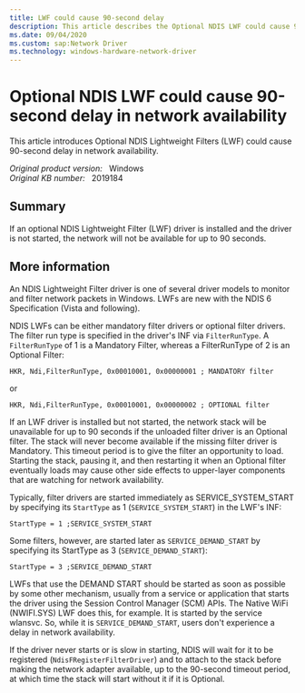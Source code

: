 ```yaml
---
title: LWF could cause 90-second delay
description: This article describes the Optional NDIS LWF could cause 90-second delay in network availability.
ms.date: 09/04/2020
ms.custom: sap:Network Driver
ms.technology: windows-hardware-network-driver
---
```

# Optional NDIS LWF could cause 90-second delay in network availability

This article introduces Optional NDIS Lightweight Filters (LWF) could cause 90-second delay in network availability.

_Original product version:_ &nbsp; Windows  
_Original KB number:_ &nbsp; 2019184

## Summary

If an optional NDIS Lightweight Filter (LWF) driver is installed and the driver is not started, the network will not be available for up to 90 seconds.

## More information

An NDIS Lightweight Filter driver is one of several driver models to monitor and filter network packets in Windows. LWFs are new with the NDIS 6 Specification (Vista and following).

NDIS LWFs can be either mandatory filter drivers or optional filter drivers. The filter run type is specified in the driver's INF via `FilterRunType`. A `FilterRunType` of 1 is a Mandatory Filter, whereas a FilterRunType of 2 is an Optional Filter:

```console
HKR, Ndi,FilterRunType, 0x00010001, 0x00000001 ; MANDATORY filter  
```

or

```console
HKR, Ndi,FilterRunType, 0x00010001, 0x00000002 ; OPTIONAL filter
```

If an LWF driver is installed but not started, the network stack will be unavailable for up to 90 seconds if the unloaded filter driver is an Optional filter. The stack will never become available if the missing filter driver is Mandatory. This timeout period is to give the filter an opportunity to load. Starting the stack, pausing it, and then restarting it when an Optional filter eventually loads may cause other side effects to upper-layer components that are watching for network availability.

Typically, filter drivers are started immediately as SERVICE_SYSTEM_START by specifying its `StartType` as 1 (`SERVICE_SYSTEM_START`) in the LWF's INF:

```console
StartType = 1 ;SERVICE_SYSTEM_START
```

Some filters, however, are started later as `SERVICE_DEMAND_START` by specifying its StartType as 3 (`SERVICE_DEMAND_START`):

```console
StartType = 3 ;SERVICE_DEMAND_START
```

LWFs that use the DEMAND START should be started as soon as possible by some other mechanism, usually from a service or application that starts the driver using the Session Control Manager (SCM) APIs. The Native WiFi (NWIFI.SYS) LWF does this, for example. It is started by the service wlansvc. So, while it is `SERVICE_DEMAND_START`, users don't experience a delay in network availability.

If the driver never starts or is slow in starting, NDIS will wait for it to be registered (`NdisFRegisterFilterDriver`) and to attach to the stack before making the network adapter available, up to the 90-second timeout period, at which time the stack will start without it if it is Optional.
